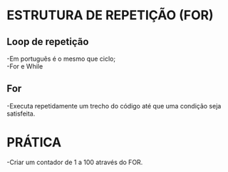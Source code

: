 # ESTRUTURA DE REPETIÇÃO (FOR)

## Loop de repetição

-Em português é o mesmo que ciclo;  
-For e While

## For

-Executa repetidamente um trecho do código até que uma condição seja satisfeita.  

# PRÁTICA  

-Criar um contador de 1 a 100 através do FOR.
